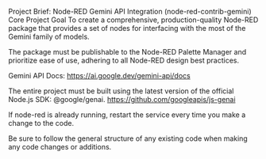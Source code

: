 Project Brief: Node-RED Gemini API Integration (node-red-contrib-gemini)
Core Project Goal
To create a comprehensive, production-quality Node-RED package that provides a set of nodes for interfacing with the most of the Gemini family of models. 

The package must be publishable to the Node-RED Palette Manager and prioritize ease of use, adhering to all Node-RED design best practices.

Gemini API Docs: https://ai.google.dev/gemini-api/docs

The entire project must be built using the latest version of the official Node.js SDK: @google/genai. https://github.com/googleapis/js-genai

If node-red is already running, restart the service every time you make a change to the code. 

Be sure to follow the general structure of any existing code when making any code changes or additions. 